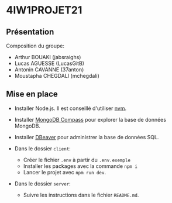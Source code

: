 # 4IW1PROJET21

## Présentation

Composition du groupe:

- Arthur BOUAKI (jabsraighs)
- Lucas AGUESSE (LucasGitB)
- Antonin CAVANNE (37anton)
- Moustapha CHEGDALI (mchegdali)

## Mise en place

- Installer Node.js. Il est conseillé d'utiliser [nvm](https://github.com/nvm-sh/nvm).
- Installer [MongoDB Compass](https://www.mongodb.com/try/download/compass) pour explorer la base de données MongoDB.
- Installer [DBeaver](https://dbeaver.io/download/) pour administrer la base de données SQL.

- Dans le dossier `client`:
  - Créer le fichier `.env` à partir du `.env.exemple`
  - Installer les packages avec la commande `npm i`
  - Lancer le projet avec `npm run dev`.
- Dans le dossier `server`:
  - Suivre les instructions dans le fichier `README.md`.
